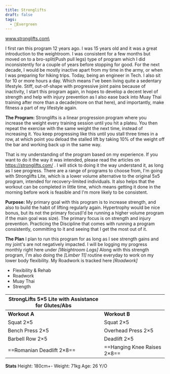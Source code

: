 ```yaml
---
title: Stronglifts
draft: false
tags:
  - 🌲Evergreen
---
```

www.stronglifts.com\

I first ran this program 12 years ago. I was 15 years old and it was a great introduction to the weightroom. 
I was consistent for a few months but moved on to a bro-split(Push pull legs) type of program which I did inconsistently for a couple of years before stopping for good. For the next decade, I would be mostly inactive apart from my time in the army, or when I was preparing for hiking trips. 
Today, being an engineer in Tech. I also sit for 10 or more hours a day. Which means I've been living quite a sedentary lifestyle. 
Stiff, out-of-shape with progressive joint pains because of inactivity, I start this program again, in hopes to develop a decent level of strength and help with injury prevention as I also ease back into Muay Thai training after more than a decade(more on that here), and importantly, make fitness a part of my lifestyle again. 

**The Program:** 
Stronglifts is a linear progression program where you increase the weight every training session until you hit a plateu. You then repeat the exercise with the same weight the next time, instead of increasing it. You keep progressing like this until you stall three times in a row, at which point you deload the stalled lift by taking 10% of the weight off the bar and working back up in the same way. 

That is my understanding of the program based on my experience. If you want to do it the way it was intended, please read the articles on https://stronglifts.com/  . I will stick to doing it the way understand it, as long as I see progress. 
There are a range of programs to choose from, I'm going with Stronglifts Lite, which is a lower volume alternative to the original 5x5 program, intended for recovery-limited individuals. It also helps that the workout can be completed in little time, which means getting it done in the morning before work is feasible and I'm more likely to be consistent. 


**Purpose:**
My primary goal with this program is to increase strength, and also to build the habit of lifting regularly again. 
Hypertrophy would be nice bonus, but its not the primary focus(I'd be running a higher volume program if the main goal was size). The primary focus is on strength and injury prevention. Practicing the Discipline that comes with running a program consistently, committing to it and seeing that I get the most out of it. 



**The Plan** 
I plan to run this program for as long as I see strength gains and my joint's are not negatively impacted. 
I will be logging my progress monthly right here under *[Weightroom Logs]* 
Along with this strength program, I'm also doing the *[Limber 11]* routine everyday to work on my lower body flexibility.
My Roadwork is tracked here  *[Roadwork]* 


- Flexibility & Rehab
- Roadwork
- Muay Thai 
- Strength


| StrongLifts 5×5 Lite with Assistance for Glutes/Abs |                             |
| --------------------------------------------------- | --------------------------- |
| **Workout A**                                       | **Workout B**               |
| Squat 2×5                                           | Squat 2×5                   |
| Bench Press 2×5                                     | Overhead Press 2×5          |
| Barbell Row 2×5                                     | Deadlift 2×5                |
| ==Romanian Deadlift 2×8==                           | ==Hanging Knee Raises 2×8== |



**Stats**
Height: 180cm+-
Weight: 71kg
Age: 26 Y/O









